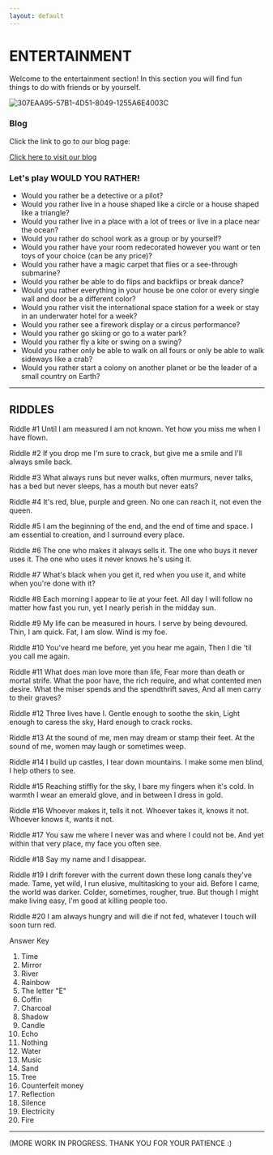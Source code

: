 ```yaml
---
layout: default
---
```


# ENTERTAINMENT

Welcome to the entertainment section!
In this section you will find fun things to do with friends or by yourself.

![307EAA95-57B1-4D51-8049-1255A6E4003C](https://user-images.githubusercontent.com/48270916/85076413-8ab62a80-b16c-11ea-9c5f-fa069797bf7d.jpeg)

### Blog

Click the link to go to our blog page:

<a href="https://oamlnerds.github.io/Blog">Click here to visit our blog</a>

### Let's play WOULD YOU RATHER!

* Would you rather be a detective or a pilot?
* Would you rather live in a house shaped like a circle or a house shaped like a triangle?
* Would you rather live in a place with a lot of trees or live in a place near the ocean? 
* Would you rather do school work as a group or by yourself? 
* Would you rather have your room redecorated however you want or ten toys of your choice (can be any price)? 
* Would you rather have a magic carpet that flies or a see-through submarine?
* Would you rather be able to do flips and backflips or break dance?
* Would you rather everything in your house be one color or every single wall and door be a different color?
* Would you rather visit the international space station for a week or stay in an underwater hotel for a week?
* Would you rather see a firework display or a circus performance?
* Would you rather go skiing or go to a water park?
* Would you rather fly a kite or swing on a swing?
* Would you rather only be able to walk on all fours or only be able to walk sideways like a crab?
* Would you rather start a colony on another planet or be the leader of a small country on Earth?

* * * 

## RIDDLES

Riddle #1
Until I am measured I am not known.
Yet how you miss me when I have flown.

Riddle #2
If you drop me I'm sure to crack,
but give me a smile and I'll always smile back.

Riddle #3
What always runs but never walks, often murmurs, never talks, has a bed but never sleeps, has a mouth but never eats?

Riddle #4
It's red, blue, purple and green.
No one can reach it, not even the queen.

Riddle #5
I am the beginning of the end, and the end of time and space.
I am essential to creation, and I surround every place.

Riddle #6
The one who makes it always sells it.
The one who buys it never uses it.
The one who uses it never knows he's using it.

Riddle #7
What's black when you get it, red when you use it, and white when you're done with it?

Riddle #8
Each morning I appear to lie at your feet.
All day I will follow no matter how fast you run, yet I nearly perish in the midday sun.

Riddle #9
My life can be measured in hours.
I serve by being devoured.
Thin, I am quick. Fat, I am slow.
Wind is my foe.

Riddle #10
You've heard me before, yet you hear me again,
Then I die 'til you call me again.

Riddle #11
What does man love more than life,
Fear more than death or mortal strife.
What the poor have, the rich require,
and what contented men desire.
What the miser spends and the spendthrift saves,
And all men carry to their graves?

Riddle #12
Three lives have I.
Gentle enough to soothe the skin,
Light enough to caress the sky,
Hard enough to crack rocks.

Riddle #13
At the sound of me, men may dream or stamp their feet.
At the sound of me, women may laugh or sometimes weep.

Riddle #14
I build up castles, I tear down mountains.
I make some men blind, I help others to see.

Riddle #15
Reaching stiffly for the sky, I bare my fingers when it's cold.
In warmth I wear an emerald glove, and in between I dress in gold.

Riddle #16
Whoever makes it, tells it not.
Whoever takes it, knows it not.
Whoever knows it, wants it not.

Riddle #17
You saw me where I never was and where I could not be. And yet within that very place, my face you often see.

Riddle #18
Say my name and I disappear.

Riddle #19
I drift forever with the current down these long canals they've made.
Tame, yet wild, I run elusive, multitasking to your aid.
Before I came, the world was darker. Colder, sometimes, rougher, true.
But though I might make living easy, I'm good at killing people too.

Riddle #20
I am always hungry and will die if not fed, whatever I touch will soon turn red.


Answer Key
1. Time
2. Mirror
3. River
4. Rainbow
5. The letter "E"
6. Coffin
7. Charcoal
8. Shadow
9. Candle
10. Echo
11. Nothing
12. Water
13. Music
14. Sand
15. Tree
16. Counterfeit money
17. Reflection
18. Silence
19. Electricity
20. Fire

***

(MORE WORK IN PROGRESS. THANK YOU FOR YOUR PATIENCE :)
